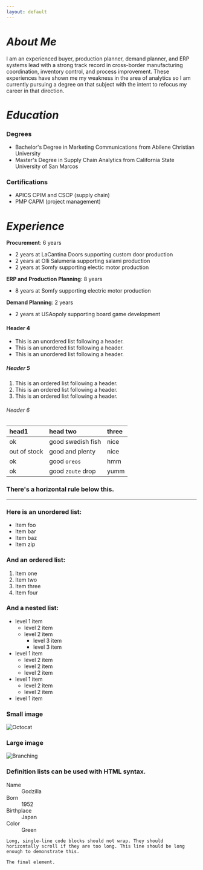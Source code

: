 ```yaml
---
layout: default
---
```



# *About Me*

I am an experienced buyer, production planner, demand planner, and ERP systems lead with a strong track record in cross-border manufacturing coordination, inventory control, and process improvement. These experiences have shown me my weakness in the area of analytics so I am currently pursuing a degree on that subject with the intent to refocus my career in that direction.

# *Education*
  ### Degrees
- Bachelor's Degree in Marketing Communications from Abilene Christian University
- Master's Degree in Supply Chain Analytics from California State University of San Marcos

### Certifications
- APICS CPIM and CSCP (supply chain)
- PMP CAPM (project management)

# *Experience*

**Procurement**: 6 years
  - 2 years at LaCantina Doors supporting custom door production
  - 2 years at Olli Salumeria supporting salami production
  - 2 years at Somfy supporting electic motor production

**ERP and Production Planning**: 8 years
  - 8 years at Somfy supporting electric motor production

**Demand Planning**: 2 years
  - 2 years at USAopoly supporting board game development


#### Header 4

*   This is an unordered list following a header.
*   This is an unordered list following a header.
*   This is an unordered list following a header.

##### Header 5

1.  This is an ordered list following a header.
2.  This is an ordered list following a header.
3.  This is an ordered list following a header.

###### Header 6

| head1        | head two          | three |
|:-------------|:------------------|:------|
| ok           | good swedish fish | nice  |
| out of stock | good and plenty   | nice  |
| ok           | good `oreos`      | hmm   |
| ok           | good `zoute` drop | yumm  |

### There's a horizontal rule below this.

* * *

### Here is an unordered list:

*   Item foo
*   Item bar
*   Item baz
*   Item zip

### And an ordered list:

1.  Item one
1.  Item two
1.  Item three
1.  Item four

### And a nested list:

- level 1 item
  - level 2 item
  - level 2 item
    - level 3 item
    - level 3 item
- level 1 item
  - level 2 item
  - level 2 item
  - level 2 item
- level 1 item
  - level 2 item
  - level 2 item
- level 1 item

### Small image

![Octocat](https://github.githubassets.com/images/icons/emoji/octocat.png)

### Large image

![Branching](https://guides.github.com/activities/hello-world/branching.png)


### Definition lists can be used with HTML syntax.

<dl>
<dt>Name</dt>
<dd>Godzilla</dd>
<dt>Born</dt>
<dd>1952</dd>
<dt>Birthplace</dt>
<dd>Japan</dd>
<dt>Color</dt>
<dd>Green</dd>
</dl>

```
Long, single-line code blocks should not wrap. They should horizontally scroll if they are too long. This line should be long enough to demonstrate this.
```

```
The final element.
```
